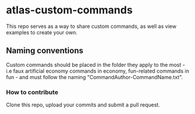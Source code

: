 # atlas-custom-commands
This repo serves as a way to share custom commands, as well as view examples to create your own.

## Naming conventions
Custom commands should be placed in the folder they apply to the most - i.e faux artificial economy commands in economy, fun-related commands in fun - and must follow the naming "CommandAuthor-CommandName.txt".

### How to contribute
Clone this repo, upload your commits and submit a pull request.
